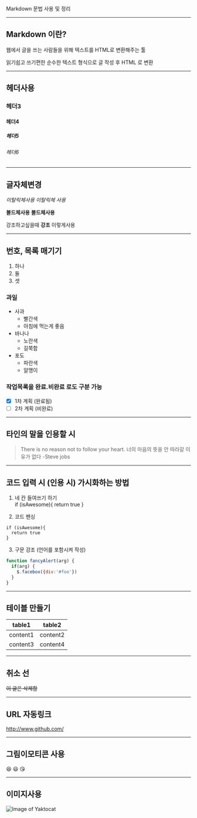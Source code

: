 Markdown 문법 사용 및 정리
***

## Markdown 이란?
웹에서 글을 쓰는 사람들을 위해 텍스트를 HTML로 변환해주는 툴

읽기쉽고 쓰기편한 순수한 텍스트 형식으로 글 작성 후 HTML 로 변환

***

## 헤더사용
### 헤더3
#### 헤더4
##### 헤더5
###### 헤더6

***

## 글자체변경

*이탈릭체사용*
_이탈릭체 사용_

**볼드체사용**
__볼드체사용__

강조하고싶을때 **강조** 이렇게사용

***

## 번호, 목록 매기기
1. 하나
2. 둘
3. 셋

### 과일
- 사과
  - 빨간색
  - 아침에 먹는게 좋음
- 바나나
  - 노란색
  - 길쭉함
- 포도
  - 파란색
  - 알맹이
  
### 작업목록을 완료.비완료 로도 구분 가능
- [x] 1차 계획 (완료됨)
- [ ] 2차 계획 (비완료)

***
 


## 타인의 말을 인용할 시
> There is no reason not to follow your heart. 너의 마음의 뜻을 안 따라갈 이유가 없다
> -Steve jobs

***

## 코드 입력 시 (인용 시) 가시화하는 방법
1. 네 칸 들여쓰기 하기     
  if (isAwesome){
  return true
  }
    
2. 코드 펜싱
    
```
if (isAwesome){
  return true
}
```
    
3. 구문 강조 (언어를 포함시켜 작성)
```javascript
function fancyAlert(arg) {
  if(arg) {
    $.facebox({div:'#foo'})
  }
}
```

***

## 테이블 만들기
table1 | table2
-------|-------
content1 | content2
content3 | content4

***

## 취소 선
~~이 글은 삭제함~~

***

## URL 자동링크
http://www.github.com/

***

## 그림이모티콘 사용
:laughing:
:smiley:
:kissing_heart:

***

## 이미지사용
![Image of Yaktocat](https://octodex.github.com/images/yaktocat.png)
